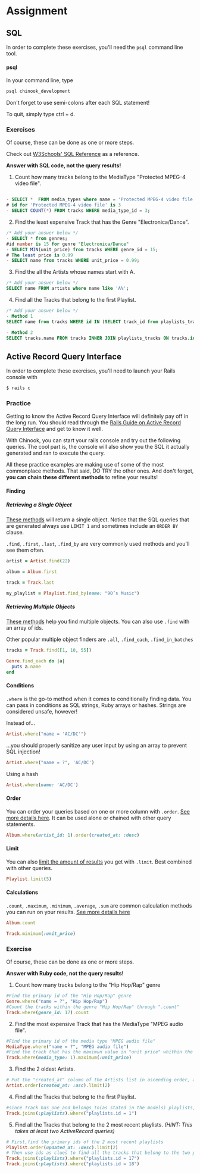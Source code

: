 # Assignment

## SQL
In order to complete these exercises, you'll need the `psql` command line tool.

#### psql

In your command line, type
```bash
psql chinook_development
```
Don't forget to use semi-colons after each SQL statement!

To quit, simply type ctrl + d.

### Exercises

Of course, these can be done as one or more steps.

Check out [W3Schools' SQL Reference](http://www.w3schools.com/sql/sql_syntax.asp) as a reference.

**Answer with SQL code, not the query results!**

1) Count how many tracks belong to the MediaType "Protected MPEG-4 video file".
```SQL

- SELECT *  FROM media_types where name = 'Protected MPEG-4 video file';
# id for 'Protected MPEG-4 video file' is 3
- SELECT COUNT(*) FROM tracks WHERE media_type_id = 3;

```

2) Find the least expensive Track that has the Genre "Electronica/Dance".
```SQL
/* Add your answer below */
- SELECT * from genres;
#id number is 15 for genre "Electronica/Dance"
- SELECT MIN(unit_price) from tracks WHERE genre_id = 15;
# The least price is 0.99
- SELECT name from tracks WHERE unit_price = 0.99;

```

3) Find the all the Artists whose names start with A.
```SQL
/* Add your answer below */
SELECT name FROM artists where name like 'A%';
```

4) Find all the Tracks that belong to the first Playlist.
```SQL
/* Add your answer below */
- Method 1
SELECT name from tracks WHERE id IN (SELECT track_id from playlists_tracks WHERE playlist_id = 1);

- Method 2
SELECT tracks.name FROM tracks INNER JOIN playlists_tracks ON tracks.id = playlists_tracks.track_id;

```

## Active Record Query Interface
In order to complete these exercises, you'll need to launch your Rails console with
```bash
$ rails c
```

### Practice

Getting to know the Active Record Query Interface will definitely pay off in the long run. You should read through the [Rails Guide on Active Record Query Interface](http://guides.rubyonrails.org/active_record_querying.html)  and get to know it well.

With Chinook, you can start your rails console and try out the following queries. The cool part is, the console will also show you the SQL it actually generated and ran to execute the query.

All these practice examples are making use of some of the most commonplace methods. That said, DO TRY the other ones. And don't forget, **you can chain these different methods** to refine your results!

#### Finding
##### Retrieving a Single Object
[These methods](http://guides.rubyonrails.org/active_record_querying.html#retrieving-a-single-object) will return a single object. Notice that the SQL queries that are generated always use `LIMIT 1` and sometimes include an `ORDER BY` clause.

`.find`, `.first`, `.last`, `.find_by` are very commonly used methods and you'll see them often.

```ruby
artist = Artist.find(22)
```
```ruby
album = Album.first
```
```ruby
track = Track.last
```
```ruby
my_playlist = Playlist.find_by(name: "90’s Music")
```

##### Retrieving Multiple Objects
[These methods](http://guides.rubyonrails.org/active_record_querying.html#retrieving-multiple-objects) help you find multiple objects. You can also use `.find` with an array of ids.

Other popular multiple object finders are `.all`, `.find_each`, `.find_in_batches`

```ruby
tracks = Track.find([1, 10, 55])
```
```ruby
Genre.find_each do |a|
  puts a.name
end
```

#### Conditions
`.where` is the go-to method when it comes to conditionally finding data. You can pass in conditions as SQL strings, Ruby arrays or hashes. Strings are considered unsafe, however!

Instead of...
```ruby
Artist.where("name = 'AC/DC'")
```
...you should properly sanitize any user input by using an array to prevent SQL injection!
```ruby
Artist.where("name = ?", 'AC/DC')
```

Using a hash
```ruby
Artist.where(name: 'AC/DC')
```

#### Order
You can order your queries based on one or more column with `.order`. [See more details here](http://guides.rubyonrails.org/active_record_querying.html#ordering). It can be used alone or chained with other query statements.

```ruby
Album.where(artist_id: 1).order(created_at: :desc)
```

#### Limit
You can also [limit the amount of results](http://guides.rubyonrails.org/active_record_querying.html#limit-and-offset) you get with `.limit`. Best combined with other queries.

```ruby
Playlist.limit(5)
```

#### Calculations
`.count`, `.maximum`, `.minimum`, `.average`, `.sum` are common calculation methods you can run on your results. [See more details here](http://guides.rubyonrails.org/active_record_querying.html#calculations)

```ruby
Album.count
```

```ruby
Track.minimum(:unit_price)
```

### Exercise
Of course, these can be done as one or more steps.

**Answer with Ruby code, not the query results!**

1) Count how many tracks belong to the "Hip Hop/Rap" genre
```ruby
#Find the primary id of the "Hip Hop/Rap" genre
Genre.where("name = ?", "Hip Hop/Rap")
#Count the tracks within the genre "Hip Hop/Rap" through ".count"
Track.where(genre_id: 17).count

```
2) Find the most expensive Track that has the MediaType "MPEG audio file".
```ruby
#Find the primary id of the media type "MPEG audio file"
MediaType.where("name = ?", "MPEG audio file")
#Find the track that has the maximun value in "unit price" whithin the "MPEG audio file" media type.
Track.where(media_type: 1).maximum(:unit_price)


```
3) Find the 2 oldest Artists.
```ruby
# Put the "created_at" column of the Artists list in ascending order, and shows the top 2 with "limit".
Artist.order(created_at: :asc).limit(2)

```
4) Find all the Tracks that belong to the first Playlist.
```ruby
#since Track has_one_and_belongs_to(as stated in the models) playlists, we can use "joins" to search through two lists at the same time and use playlists.id as a clue to find all the tracks within playlist 1.
Track.joins(:playlists).where("playlists.id = 1")

```
5) Find all the Tracks that belong to the 2 most recent playlists. *(HINT: This takes at least two ActiveRecord queries)*
```ruby
# First,find the primary ids of the 2 most recent playlists
Playlist.order(updated_at: :desc).limit(2)
# Then use ids as clues to find all the tracks that belong to the two playlists respectively
Track.joins(:playlists).where("playlists.id = 17")
Track.joins(:playlists).where("playlists.id = 18")
```
